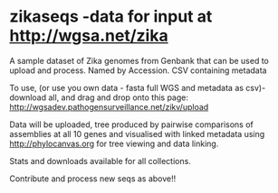 # zikaseqs -data for input at http://wgsa.net/zika

A sample dataset of Zika genomes from Genbank that can be used to upload and process. Named by Accession. CSV containing metadata

To use, (or use you own data - fasta full WGS and metadata as csv)- download all, and drag and drop onto this page: http://wgsadev.pathogensurveillance.net/zikv/upload

Data will be uploaded, tree produced by pairwise comparisons of assemblies at all 10 genes and visualised with linked metadata using http://phylocanvas.org for tree viewing and data linking.

Stats and downloads available for all collections.  

Contribute and process new seqs as above!!
